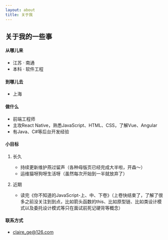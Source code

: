 ```yaml
---
layout: about
title: 关于我
---
```


## 关于我的一些事

#### 从哪儿来

- 江苏 · 南通
- 本科 · 软件工程 

#### 到哪儿去

- 上海

#### 做什么

- 前端工程师
- 主攻React Native，熟悉JavaScript、HTML、CSS，了解Vue、Angular
- 有Java、C#等后台开发经验

#### 小目标

1. 长久
   - 持续更新维护燕过留声（各种母版页已经完成大半啦，开森～）
   - 运维猫呀狗呀生活呀（虽然每次开始到一半就放弃了）

2. 近期
   - 读完《你不知道的JavaScript-上、中、下卷》（上卷快结束了，了解了很多之前没关注到到点，比如箭头函数的this、比如原型链、比如类设计模式以及委托设计模式等只在面试前死记硬背等概念）

#### 联系方式

- <claire_ge@126.com>